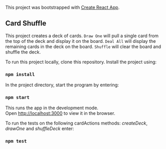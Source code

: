 This project was bootstrapped with [Create React App](https://github.com/facebook/create-react-app).

## Card Shuffle 

This project creates a deck of cards. 
`Draw One` will pull a single card from the top of the deck and display it on the board. 
`Deal All` will display the remaining cards in the deck on the board.
`Shuffle` will clear the board and shuffle the deck.

To run this project locally, clone this repository. Install the project using:
### `npm install`

In the project directory, start the program by entering:

### `npm start`

This runs the app in the development mode.<br>
Open [http://localhost:3000](http://localhost:3000) to view it in the browser.


To run the tests on the following cardActions methods: *createDeck*, *drawOne* and *shuffleDeck* enter:

### `npm test`
